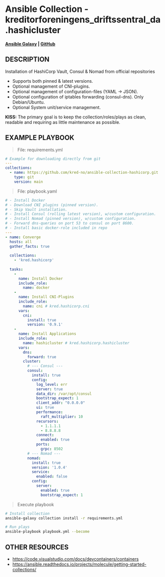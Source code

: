 # Ansible Collection - kreditorforeningens_driftssentral_da.hashicluster

**[Ansible Galaxy](https://galaxy.ansible.com/kred/hashicluster) | [GitHub](https://github.com/kred-no/ansible-collection-hashicorp)**

## DESCRIPTION

Installation of HashiCorp Vault, Consul & Nomad from official repositories

  * Supports both pinned & latest versions.
  * Optional management of CNI-plugins.
  * Optional management of configuration-files (YAML -> JSON).
  * Optional configuration of iptables forwarding (consul-dns). Only Debian/Ubuntu.
  * Optional System unit/service management.

  **KISS:** The primary goal is to keep the collection/roles/plays as clean, readable and requiring as little maintenance as possible.

## EXAMPLE PLAYBOOK

> File: requirements.yml
```yaml
# Example for downloading directly from git
---
collections:
  - name: https://github.com/kred-no/ansible-collection-hashicorp.git
    type: git
    version: main
```

> File: playbook.yaml
```yaml
# - Install Docker
# - Download CNI plugins (pinned version).
# - Skip Vault installation.
# - Install Consul (rolling latest version), w/custom configuration.
# - Install Nomad (pinned version), w/custom configuration.
# - Forward dns-queries on port 53 to consul on port 8600.
# - Install basic docker-role included in repo
---
- name: Converge
  hosts: all
  gather_facts: true
  
  collections:
    - 'kred.hashicorp'
  
  tasks:
    -
      name: Install Docker
      include_role:
        name: docker
    -
      name: Install CNI-Plugins
      include_role:
        name: cni # kred.hashicorp.cni
      vars:
        cni:
          install: true
          version: '0.9.1'
    -
      name: Install Applications
      include_role:
        name: hashicluster # kred.hashicorp.hashicluster
      vars:
        dns:
          forward: true
        cluster:
          # --- Consul ---
          consul:
            install: true
            config:
              log_level: err
              server: true
              data_dir: /var/opt/consul
              bootstrap_expect: 1
              client_addr: "0.0.0.0"
              ui: true
              performance:
                raft_multiplier: 10
              recursors:
                - 1.1.1.1
                - 8.8.8.8
              connect:
                enabled: true
              ports:
                grpc: 8502
          # --- Nomad ---
          nomad:
            install: true
            version: '1.0.4'
            service:
              enabled: false
            config:
              server:
                enabled: true
                bootstrap_expect: 1
```

> Execute playbook
```bash
# Install collection
ansible-galaxy collection install -r requirements.yml

# Run plays
ansible-playbook playbook.yml --become
```

## OTHER RESOURCES

  * https://code.visualstudio.com/docs/devcontainers/containers
  * https://ansible.readthedocs.io/projects/molecule/getting-started-collections/
